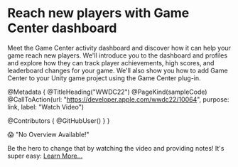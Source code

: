 # Reach new players with Game Center dashboard

Meet the Game Center activity dashboard and discover how it can help your game reach new players. We'll introduce you to the dashboard and profiles and explore how they can track player achievements, high scores, and leaderboard changes for your game. We'll also show you how to add Game Center to your Unity game project using the Game Center plug-in.

@Metadata {
   @TitleHeading("WWDC22")
   @PageKind(sampleCode)
   @CallToAction(url: "https://developer.apple.com/wwdc22/10064", purpose: link, label: "Watch Video")

   @Contributors {
      @GitHubUser(<replace this with your GitHub handle>)
   }
}

😱 "No Overview Available!"

Be the hero to change that by watching the video and providing notes! It's super easy:
 [Learn More…](https://wwdcnotes.github.io/WWDCNotes/documentation/wwdcnotes/contributing)
